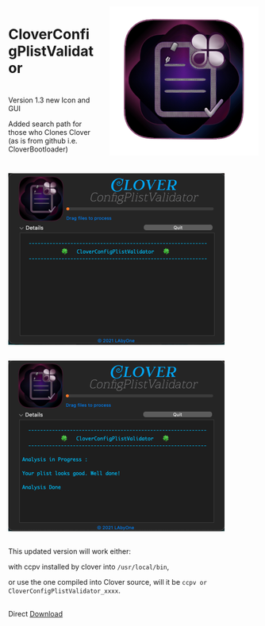 <img style="float: right; margin-left: 30px; margin-bottom: 20px;" width="300" height="300" src="Image.png" align="right">

# CloverConfigPlistValidator

#
Version  1.3 new Icon and GUI

Added search path for those who Clones Clover (as is from github i.e. CloverBootloader) 

#
![img src](Image2.png)
##
![img src](Image3.png)
##
This updated version will work either:

 with ccpv installed by clover into `/usr/local/bin`,

or use the one compiled into Clover source, will it be `ccpv or CloverConfigPlistValidator_xxxx`.
##
Direct [Download](https://github.com/LAbyOne/CloverConfigPlistValidator-app/raw/main/CloverConfigPlistValidator_1.3.dmg)
##
